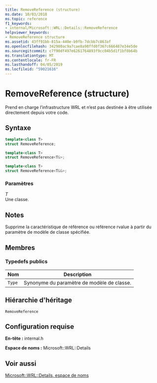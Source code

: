 ```yaml
---
title: RemoveReference (structure)
ms.date: 10/03/2018
ms.topic: reference
f1_keywords:
- internal/Microsoft::WRL::Details::RemoveReference
helpviewer_keywords:
- RemoveReference structure
ms.assetid: 43ff91bb-815a-440e-b9fb-7dcbb7c863af
ms.openlocfilehash: 342980ac9a7cae8a98ffd0f367c666487e34e5de
ms.sourcegitcommit: c7f90df497e6261764893f9cc04b5d1f1bf0b64b
ms.translationtype: MT
ms.contentlocale: fr-FR
ms.lasthandoff: 04/05/2019
ms.locfileid: "59021616"
---
```

# <a name="removereference-structure"></a>RemoveReference (structure)

Prend en charge l’infrastructure WRL et n’est pas destinée à être utilisée directement depuis votre code.

## <a name="syntax"></a>Syntaxe

```cpp
template<class T>
struct RemoveReference;

template<class T>
struct RemoveReference<T&>;

template<class T>
struct RemoveReference<T&&>;
```

### <a name="parameters"></a>Paramètres

*T*<br/>
Une classe.

## <a name="remarks"></a>Notes

Supprime la caractéristique de référence ou référence rvalue à partir du paramètre de modèle de classe spécifiée.

## <a name="members"></a>Membres

### <a name="public-typedefs"></a>Typedefs publics

|Nom|Description|
|----------|-----------------|
|`Type`|Synonyme du paramètre de modèle de classe.|

## <a name="inheritance-hierarchy"></a>Hiérarchie d'héritage

`RemoveReference`

## <a name="requirements"></a>Configuration requise

**En-tête :** internal.h

**Espace de noms :** Microsoft::WRL::Details

## <a name="see-also"></a>Voir aussi

[Microsoft::WRL::Details, espace de noms](microsoft-wrl-details-namespace.md)